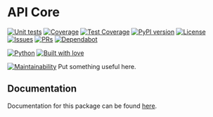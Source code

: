 # API Core

[![Unit tests](https://github.com/sweetrpg/api-core/actions/workflows/python-ci.yml/badge.svg)](https://github.com/sweetrpg/api-core/actions/workflows/python-ci.yml)
[![Coverage](https://github.com/sweetrpg/api-core/blob/develop/coverage.svg)](https://github.com/sweetrpg/api-core)
[![Test Coverage](https://api.codeclimate.com/v1/badges/259544218b7d81de38d1/test_coverage)](https://codeclimate.com/github/sweetrpg/api-core/test_coverage)
[![PyPI version](https://badgen.net/pypi/v/sweetrpg-api-core)](https://pypi.org/project/sweetrpg-api-core)
[![License](https://img.shields.io/github/license/sweetrpg/api-core.svg)](https://img.shields.io/github/license/sweetrpg/api-core.svg)
[![Issues](https://img.shields.io/github/issues/sweetrpg/api-core.svg)](https://img.shields.io/github/issues/sweetrpg/api-core.svg)
[![PRs](https://img.shields.io/github/issues-pr/sweetrpg/api-core.svg)](https://img.shields.io/github/issues-pr/sweetrpg/api-core.svg)
[![Dependabot](https://badgen.net/github/dependabot/sweetrpg/api-core)](https://badgen.net/github/dependabot/sweetrpg/api-core)

[![Python](https://img.shields.io/badge/Python-3776AB?style=for-the-badge&logo=python&logoColor=white)](https://img.shields.io/badge/Python-3776AB?style=for-the-badge&logo=python&logoColor=white)
[![Built with love](https://ForTheBadge.com/images/badges/built-with-love.svg)](https://ForTheBadge.com/images/badges/built-with-love.svg)

[![Maintainability](https://api.codeclimate.com/v1/badges/259544218b7d81de38d1/maintainability)](https://codeclimate.com/github/sweetrpg/api-core/maintainability)
Put something useful here.

## Documentation

Documentation for this package can be found [here](https://sweetrpg.github.io/api-core).
